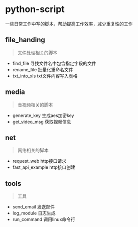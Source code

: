# python-script
一些日常工作中写的脚本，帮助提高工作效率，减少重复性的工作
## file_handing
> 文件处理相关的脚本
- find_file 寻找文件名中包含指定字段的文件
- rename_file 批量化重命名文件
- txt_into_xls txt文件内容写入表格
## media
> 音视频相关的脚本
- generate_key 生成aes加密key
- get_video_msg 获取视频信息

## net
> 网络相关的脚本
- request_web http接口请求
- fast_api_example http接口创建

## tools
> 工具
- send_email 发送邮件
- log_module 日志生成
- run_command 调用linux命令行